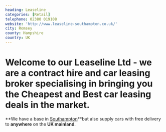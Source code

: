 ```yaml
---
heading: Leaseline
categories: [Retail]
telephone: 02380 019108
website: 'http://www.leaseline-southampton.co.uk/'
city: Romsey
county: Hampshire
country: UK
---
```

# **Welcome to our Leaseline Ltd -** we are a contract hire and car leasing broker specialising in bringing you the **Cheapest and Best car leasing deals** in the market.

**We have a base in [Southampton](http://www.leaseline-southampton.co.uk/southampton-car-leasing.html)**but also supply cars with free delivery to **anywhere** on the **UK mainland**.

